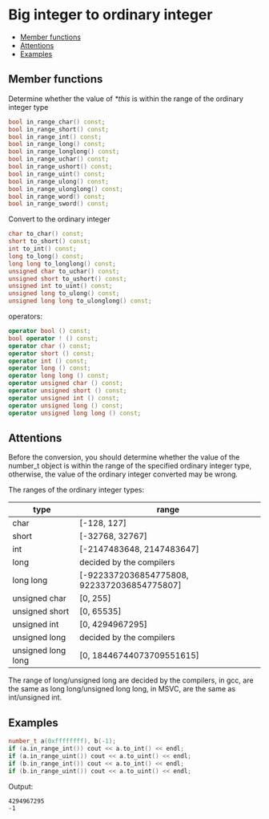 <h1>Big integer to ordinary integer</h1>

 * [Member functions](#memberfunctions)
 * [Attentions](#attentions)
 * [Examples](#examples)

<h2 id="memberfunctions">Member functions</h2>

Determine whether the value of _*this_ is within the range of the ordinary integer type
```C++
bool in_range_char() const;
bool in_range_short() const;
bool in_range_int() const;
bool in_range_long() const;
bool in_range_longlong() const;
bool in_range_uchar() const;
bool in_range_ushort() const;
bool in_range_uint() const;
bool in_range_ulong() const;
bool in_range_ulonglong() const;
bool in_range_word() const;
bool in_range_sword() const;
```

Convert to the ordinary integer
```C++
char to_char() const;
short to_short() const;
int to_int() const;
long to_long() const;
long long to_longlong() const;
unsigned char to_uchar() const;
unsigned short to_ushort() const;
unsigned int to_uint() const;
unsigned long to_ulong() const;
unsigned long long to_ulonglong() const;
```

operators:
```C++
operator bool () const;
bool operator ! () const;
operator char () const;
operator short () const;
operator int () const;
operator long () const;
operator long long () const;
operator unsigned char () const;
operator unsigned short () const;
operator unsigned int () const;
operator unsigned long () const;
operator unsigned long long () const;
```

<h2 id="attentions">Attentions</h2>

Before the conversion, you should determine whether the value of the number_t object is within the range of the specified ordinary integer type, otherwise, the value of the ordinary integer converted may be wrong.

The ranges of the ordinary integer types:

|type|range|
|----|-----|
|char| \[-128, 127\]|
|short| \[-32768, 32767\]|
|int| \[-2147483648, 2147483647\]|
|long| decided by the compilers |
|long long| \[-9223372036854775808, 9223372036854775807\] |
|unsigned char| \[0, 255\]|
|unsigned short|\[0, 65535\]|
|unsigned int| \[0, 4294967295\] |
|unsigned long| decided by the compilers |
|unsigned long long| \[0, 18446744073709551615\] |

The range of long/unsigned long are decided by the compilers, in gcc, are the same as long long/unsigned long long, in MSVC, are the same as int/unsigned int.

<h2 id="examples">Examples</h2>

```C++
number_t a(0xffffffff), b(-1);
if (a.in_range_int()) cout << a.to_int() << endl;
if (a.in_range_uint()) cout << a.to_uint() << endl;
if (b.in_range_int()) cout << a.to_int() << endl;
if (b.in_range_uint()) cout << a.to_uint() << endl;
```
Output:
```
4294967295
-1
```